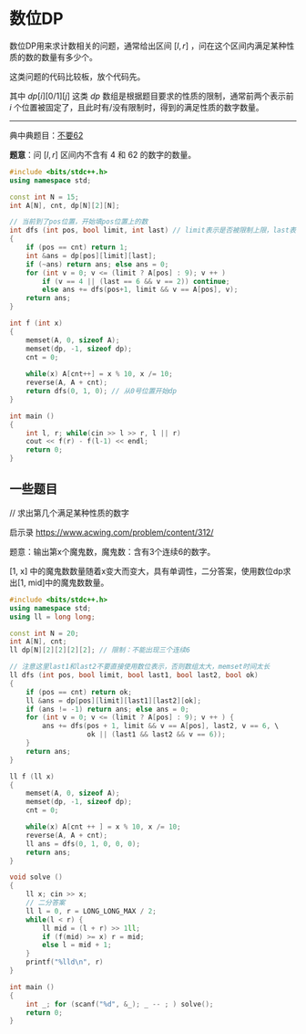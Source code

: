 # 数位DP

数位DP用来求计数相关的问题，通常给出区间 $[l, r]$ ，问在这个区间内满足某种性质的数的数量有多少个。

这类问题的代码比较板，放个代码先。

其中 $dp[i][0/1][j]$ 这类 $dp$ 数组是根据题目要求的性质的限制，通常前两个表示前 $i$ 个位置被固定了，且此时有/没有限制时，得到的满足性质的数字数量。

____

典中典题目：[不要62](https://www.acwing.com/problem/content/1087/)

**题意**：问 $[l, r]$ 区间内不含有 $4$ 和 $62$ 的数字的数量。

```c++
#include <bits/stdc++.h>
using namespace std;

const int N = 15;
int A[N], cnt, dp[N][2][N];

// 当前到了pos位置，开始填pos位置上的数
int dfs (int pos, bool limit, int last) // limit表示是否被限制上限，last表示上一个数字
{
    if (pos == cnt) return 1;
    int &ans = dp[pos][limit][last];
    if (~ans) return ans; else ans = 0;
    for (int v = 0; v <= (limit ? A[pos] : 9); v ++ )
        if (v == 4 || (last == 6 && v == 2)) continue;
        else ans += dfs(pos+1, limit && v == A[pos], v);
    return ans;
}

int f (int x)
{
    memset(A, 0, sizeof A);
    memset(dp, -1, sizeof dp);
    cnt = 0;
    
    while(x) A[cnt++] = x % 10, x /= 10;
    reverse(A, A + cnt);
    return dfs(0, 1, 0); // 从0号位置开始dp
}

int main ()
{
    int l, r; while(cin >> l >> r, l || r)
    cout << f(r) - f(l-1) << endl;
    return 0;
}
```



## 一些题目

// 求出第几个满足某种性质的数字

启示录  https://www.acwing.com/problem/content/312/

题意：输出第x个魔鬼数，魔鬼数：含有3个连续6的数字。

[1, x] 中的魔鬼数数量随着x变大而变大，具有单调性，二分答案，使用数位dp求出[1, mid]中的魔鬼数数量。

```c++
#include <bits/stdc++.h>
using namespace std;
using ll = long long;

const int N = 20;
int A[N], cnt;
ll dp[N][2][2][2][2]; // 限制：不能出现三个连续6

// 注意这里last1和last2不要直接使用数位表示，否则数组太大，memset时间太长
ll dfs (int pos, bool limit, bool last1, bool last2, bool ok)
{
    if (pos == cnt) return ok;
    ll &ans = dp[pos][limit][last1][last2][ok];
    if (ans != -1) return ans; else ans = 0;
    for (int v = 0; v <= (limit ? A[pos] : 9); v ++ ) {
        ans += dfs(pos + 1, limit && v == A[pos], last2, v == 6, \
                   ok || (last1 && last2 && v == 6));
    }
    return ans;
}

ll f (ll x)
{
    memset(A, 0, sizeof A);
    memset(dp, -1, sizeof dp);
    cnt = 0;

    while(x) A[cnt ++ ] = x % 10, x /= 10;
    reverse(A, A + cnt);
    ll ans = dfs(0, 1, 0, 0, 0);
    return ans;
}

void solve ()
{
    ll x; cin >> x;
    // 二分答案
    ll l = 0, r = LONG_LONG_MAX / 2;
    while(l < r) {
        ll mid = (l + r) >> 1ll;
        if (f(mid) >= x) r = mid;
        else l = mid + 1;
    }
    printf("%lld\n", r)
}

int main ()
{
    int _; for (scanf("%d", &_); _ -- ; ) solve();
    return 0;
}
```

